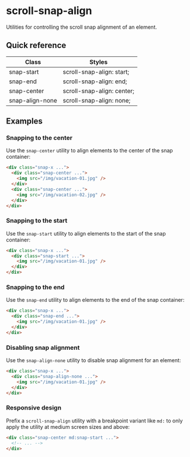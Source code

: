 # scroll-snap-align

Utilities for controlling the scroll snap alignment of an element.



## Quick reference

| Class              | Styles                          |
|--------------------|---------------------------------|
| snap-start         | scroll-snap-align: start;       |
| snap-end           | scroll-snap-align: end;         |
| snap-center        | scroll-snap-align: center;      |
| snap-align-none    | scroll-snap-align: none;        |

## Examples

### Snapping to the center

Use the `snap-center` utility to align elements to the center of the snap container:

```html
<div class="snap-x ...">
  <div class="snap-center ...">
    <img src="/img/vacation-01.jpg" />
  </div>
  <div class="snap-center ...">
    <img src="/img/vacation-02.jpg" />
  </div>
</div>
```

### Snapping to the start

Use the `snap-start` utility to align elements to the start of the snap container:

```html
<div class="snap-x ...">
  <div class="snap-start ...">
    <img src="/img/vacation-01.jpg" />
  </div>
</div>
```

### Snapping to the end

Use the `snap-end` utility to align elements to the end of the snap container:

```html
<div class="snap-x ...">
  <div class="snap-end ...">
    <img src="/img/vacation-01.jpg" />
  </div>
</div>
```

### Disabling snap alignment

Use the `snap-align-none` utility to disable snap alignment for an element:

```html
<div class="snap-x ...">
  <div class="snap-align-none ...">
    <img src="/img/vacation-01.jpg" />
  </div>
</div>
```

### Responsive design

Prefix a `scroll-snap-align` utility with a breakpoint variant like `md:` to only apply the utility at medium screen sizes and above:

```html
<div class="snap-center md:snap-start ...">
  <!-- ... -->
</div>
```

